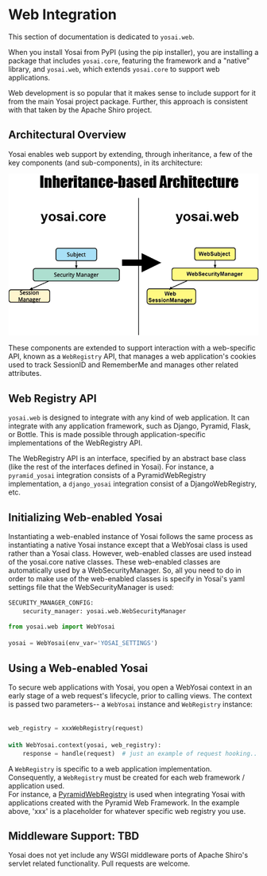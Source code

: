 # Web Integration

This section of documentation is dedicated to ``yosai.web``.  

When you install Yosai from PyPI (using the pip installer), you are installing
a package that includes ``yosai.core``, featuring the framework and a "native"
library, and ``yosai.web``, which extends ``yosai.core`` to support web applications.

Web development is so popular that it makes sense to include support for it
from the main Yosai project package.  Further, this approach is consistent with that
taken by the Apache Shiro project.


## Architectural Overview

Yosai enables web support by extending, through inheritance, a few of the key
components (and sub-components), in its architecture:

![web_architecture](img/yosai_web_architecture.png)

These components are extended to support interaction with a web-specific API, known
as a ``WebRegistry`` API, that manages a web application's cookies
used to track SessionID and RememberMe and manages other related attributes.


## Web Registry API

``yosai.web`` is designed to integrate with any kind of web application. It can integrate
with any application framework, such as Django, Pyramid, Flask, or Bottle.  This is
made possible through application-specific implementations of the WebRegistry API.  

The WebRegistry API is an interface, specified by an abstract base class (like the
rest of the interfaces defined in Yosai). For instance, a ``pyramid_yosai`` integration
consists of a PyramidWebRegistry implementation, a ``django_yosai`` integration
consist of a DjangoWebRegistry, etc.


## Initializing Web-enabled Yosai

Instantiating a web-enabled instance of Yosai follows the same process as
instantiating a native Yosai instance except that a WebYosai class is used
rather than a Yosai class.  However, web-enabled classes are
used instead of the yosai.core native classes.  These web-enabled classes are
automatically used by a WebSecurityManager.  So, all you need to do in order to
make use of the web-enabled classes is specify in Yosai's yaml settings file that
the WebSecurityManager is used:

```bash
SECURITY_MANAGER_CONFIG:                                                       
    security_manager: yosai.web.WebSecurityManager  
```

```Python
from yosai.web import WebYosai

yosai = WebYosai(env_var='YOSAI_SETTINGS')
```

## Using a Web-enabled Yosai

To secure web applications with Yosai, you open a WebYosai context in an early
stage of a web request's lifecycle, prior to calling views.  The context is
passed two parameters-- a ``WebYosai`` instance and ``WebRegistry`` instance:

```Python

web_registry = xxxWebRegistry(request)

with WebYosai.context(yosai, web_registry):
    response = handle(request)  # just an example of request hooking..
```

A ``WebRegistry`` is specific to a web application implementation.  Consequently,
a ``WebRegistry`` must be created for each web framework / application used.  
For instance, a [PyramidWebRegistry](https://github.com/YosaiProject/pyramid_yosai/blob/master/pyramid_yosai/webregistry.py#L16) is used when integrating Yosai with
applications created with the Pyramid Web Framework.  In the example above,
'xxx' is a placeholder for whatever specific web registry you use.


## Middleware Support:  TBD

Yosai does not yet include any WSGI middleware ports of Apache Shiro's servlet
related functionality.  Pull requests are welcome.
